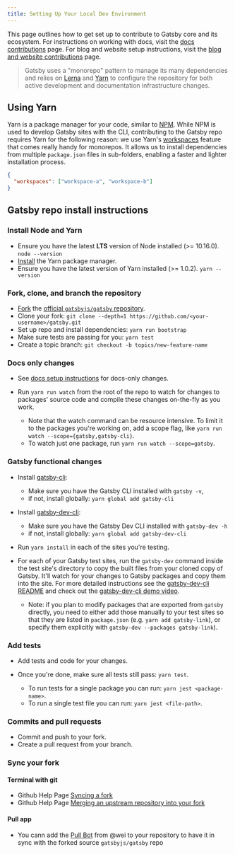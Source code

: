 ```yaml
---
title: Setting Up Your Local Dev Environment
---
```


This page outlines how to get set up to contribute to Gatsby core and its ecosystem. For instructions on working with docs, visit the [docs contributions](/contributing/docs-contributions/) page. For blog and website setup instructions, visit the [blog and website contributions](/contributing/blog-and-website-contributions/) page.

> Gatsby uses a "monorepo" pattern to manage its many dependencies and relies on
> [Lerna](https://lerna.js.org/) and [Yarn](https://yarnpkg.com/en/) to configure the repository for both active development and documentation infrastructure changes.

## Using Yarn

Yarn is a package manager for your code, similar to [NPM](https://www.npmjs.com/). While NPM is used to develop Gatsby sites with the CLI, contributing to the Gatsby repo requires Yarn for the following reason: we use Yarn's [workspaces](https://yarnpkg.com/lang/en/docs/workspaces/) feature that comes really handy for monorepos. It allows us to install dependencies from multiple `package.json` files in sub-folders, enabling a faster and lighter installation process.

```json:title=package.json
{
  "workspaces": ["workspace-a", "workspace-b"]
}
```

## Gatsby repo install instructions

### Install Node and Yarn

- Ensure you have the latest **LTS** version of Node installed (>= 10.16.0). `node --version`
- [Install](https://yarnpkg.com/en/docs/install) the Yarn package manager.
- Ensure you have the latest version of Yarn installed (>= 1.0.2). `yarn --version`

### Fork, clone, and branch the repository

- [Fork](https://help.github.com/en/github/getting-started-with-github/fork-a-repo) the [official `gatsbyjs/gatsby` repository](https://github.com/gatsbyjs/gatsby).
- Clone your fork: `git clone --depth=1 https://github.com/<your-username>/gatsby.git`
- Set up repo and install dependencies: `yarn run bootstrap`
- Make sure tests are passing for you: `yarn test`
- Create a topic branch: `git checkout -b topics/new-feature-name`

### Docs only changes

- See [docs setup instructions](/contributing/docs-contributions#docs-site-setup-instructions) for docs-only changes.
- Run `yarn run watch` from the root of the repo to watch for changes to packages' source code and compile these changes on-the-fly as you work.

  - Note that the watch command can be resource intensive. To limit it to the packages you're working on, add a scope flag, like `yarn run watch --scope={gatsby,gatsby-cli}`.
  - To watch just one package, run `yarn run watch --scope=gatsby`.

### Gatsby functional changes

- Install [gatsby-cli](https://github.com/gatsbyjs/gatsby/blob/master/packages/gatsby-cli):
  - Make sure you have the Gatsby CLI installed with `gatsby -v`,
  - if not, install globally: `yarn global add gatsby-cli`
- Install [gatsby-dev-cli](https://github.com/gatsbyjs/gatsby/tree/master/packages/gatsby-dev-cli):
  - Make sure you have the Gatsby Dev CLI installed with `gatsby-dev -h`
  - if not, install globally: `yarn global add gatsby-dev-cli`
- Run `yarn install` in each of the sites you're testing.
- For each of your Gatsby test sites, run the `gatsby-dev` command inside the test site's directory to copy
  the built files from your cloned copy of Gatsby. It'll watch for your changes
  to Gatsby packages and copy them into the site. For more detailed instructions
  see the [gatsby-dev-cli README](https://www.npmjs.com/package/gatsby-dev-cli) and check out the [gatsby-dev-cli demo video](https://www.youtube.com/watch?v=D0SwX1MSuas).

  - Note: if you plan to modify packages that are exported from `gatsby` directly, you need to either add those manually to your test sites so that they are listed in `package.json` (e.g. `yarn add gatsby-link`), or specify them explicitly with `gatsby-dev --packages gatsby-link`).

### Add tests

- Add tests and code for your changes.
- Once you're done, make sure all tests still pass: `yarn test`.

  - To run tests for a single package you can run: `yarn jest <package-name>`.
  - To run a single test file you can run: `yarn jest <file-path>`.

### Commits and pull requests

- Commit and push to your fork.
- Create a pull request from your branch.

### Sync your fork

#### Terminal with git

- Github Help Page [Syncing a fork](https://help.github.com/en/github/collaborating-with-issues-and-pull-requests/syncing-a-fork)
- Github Help Page [Merging an upstream repository into your fork](https://help.github.com/en/github/collaborating-with-issues-and-pull-requests/merging-an-upstream-repository-into-your-fork)

#### Pull app

- You cann add the [Pull Bot](https://github.com/wei/pull) from @wei to your repository to have it in sync with the forked source `gatsbyjs/gatsby` repo
